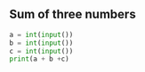 ## Sum of three numbers


```py
a = int(input())
b = int(input())
c = int(input())
print(a + b +c)
```
